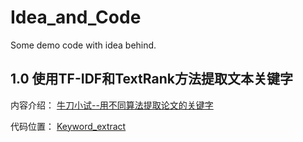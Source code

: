 # Idea_and_Code
Some demo code with idea behind.

## 1.0 使用TF-IDF和TextRank方法提取文本关键字

内容介绍：
[牛刀小试--用不同算法提取论文的关键字](https://github.com/ForenewHan/Idea_and_Code/blob/master/Keyword_extract/Keyword_extract.md)

代码位置：
[Keyword_extract](https://github.com/ForenewHan/Idea_and_Code/tree/master/Keyword_extract)